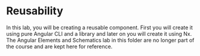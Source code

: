 # Reusability

In this lab, you will be creating a reusable component. First you will create it using pure Angular CLI and a library and later on you will create it using Nx. The Angular Elements and Schematics lab in this folder are no longer part of the course and are kept here for reference.
